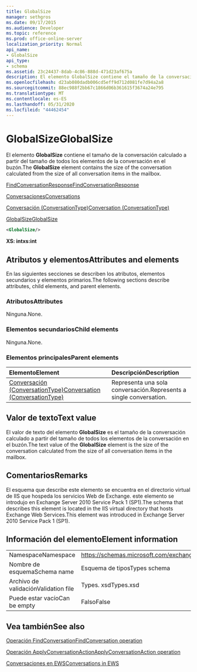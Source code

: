 ```yaml
---
title: GlobalSize
manager: sethgros
ms.date: 09/17/2015
ms.audience: Developer
ms.topic: reference
ms.prod: office-online-server
localization_priority: Normal
api_name:
- GlobalSize
api_type:
- schema
ms.assetid: 23c24437-8dab-4c86-888d-471d23af675a
description: El elemento GlobalSize contiene el tamaño de la conversación calculado a partir del tamaño de todos los elementos de la conversación en el buzón.
ms.openlocfilehash: d23ab080dadb006cd5eff9d712d081fe7d94a2a8
ms.sourcegitcommit: 88ec988f2bb67c1866d06b361615f3674a24e795
ms.translationtype: MT
ms.contentlocale: es-ES
ms.lasthandoff: 05/31/2020
ms.locfileid: "44462454"
---
```

# <a name="globalsize"></a><span data-ttu-id="8378f-103">GlobalSize</span><span class="sxs-lookup"><span data-stu-id="8378f-103">GlobalSize</span></span>

<span data-ttu-id="8378f-104">El elemento **GlobalSize** contiene el tamaño de la conversación calculado a partir del tamaño de todos los elementos de la conversación en el buzón.</span><span class="sxs-lookup"><span data-stu-id="8378f-104">The **GlobalSize** element contains the size of the conversation calculated from the size of all conversation items in the mailbox.</span></span> 
  
[<span data-ttu-id="8378f-105">FindConversationResponse</span><span class="sxs-lookup"><span data-stu-id="8378f-105">FindConversationResponse</span></span>](findconversationresponse.md)
  
[<span data-ttu-id="8378f-106">Conversaciones</span><span class="sxs-lookup"><span data-stu-id="8378f-106">Conversations</span></span>](conversations-ex15websvcsotherref.md)
  
[<span data-ttu-id="8378f-107">Conversación (ConversationType)</span><span class="sxs-lookup"><span data-stu-id="8378f-107">Conversation (ConversationType)</span></span>](conversation-conversationtype.md)
  
[<span data-ttu-id="8378f-108">GlobalSize</span><span class="sxs-lookup"><span data-stu-id="8378f-108">GlobalSize</span></span>](globalsize.md)
  
```XML
<GlobalSize/>
```

 <span data-ttu-id="8378f-109">**XS: int**</span><span class="sxs-lookup"><span data-stu-id="8378f-109">**xs:int**</span></span>
## <a name="attributes-and-elements"></a><span data-ttu-id="8378f-110">Atributos y elementos</span><span class="sxs-lookup"><span data-stu-id="8378f-110">Attributes and elements</span></span>

<span data-ttu-id="8378f-111">En las siguientes secciones se describen los atributos, elementos secundarios y elementos primarios.</span><span class="sxs-lookup"><span data-stu-id="8378f-111">The following sections describe attributes, child elements, and parent elements.</span></span>
  
### <a name="attributes"></a><span data-ttu-id="8378f-112">Atributos</span><span class="sxs-lookup"><span data-stu-id="8378f-112">Attributes</span></span>

<span data-ttu-id="8378f-113">Ninguna.</span><span class="sxs-lookup"><span data-stu-id="8378f-113">None.</span></span>
  
### <a name="child-elements"></a><span data-ttu-id="8378f-114">Elementos secundarios</span><span class="sxs-lookup"><span data-stu-id="8378f-114">Child elements</span></span>

<span data-ttu-id="8378f-115">Ninguna.</span><span class="sxs-lookup"><span data-stu-id="8378f-115">None.</span></span>
  
### <a name="parent-elements"></a><span data-ttu-id="8378f-116">Elementos principales</span><span class="sxs-lookup"><span data-stu-id="8378f-116">Parent elements</span></span>

|<span data-ttu-id="8378f-117">**Elemento**</span><span class="sxs-lookup"><span data-stu-id="8378f-117">**Element**</span></span>|<span data-ttu-id="8378f-118">**Descripción**</span><span class="sxs-lookup"><span data-stu-id="8378f-118">**Description**</span></span>|
|:-----|:-----|
|[<span data-ttu-id="8378f-119">Conversación (ConversationType)</span><span class="sxs-lookup"><span data-stu-id="8378f-119">Conversation (ConversationType)</span></span>](conversation-conversationtype.md) <br/> |<span data-ttu-id="8378f-120">Representa una sola conversación.</span><span class="sxs-lookup"><span data-stu-id="8378f-120">Represents a single conversation.</span></span>  <br/> |
   
## <a name="text-value"></a><span data-ttu-id="8378f-121">Valor de texto</span><span class="sxs-lookup"><span data-stu-id="8378f-121">Text value</span></span>

<span data-ttu-id="8378f-122">El valor de texto del elemento **GlobalSize** es el tamaño de la conversación calculado a partir del tamaño de todos los elementos de la conversación en el buzón.</span><span class="sxs-lookup"><span data-stu-id="8378f-122">The text value of the **GlobalSize** element is the size of the conversation calculated from the size of all conversation items in the mailbox.</span></span> 
  
## <a name="remarks"></a><span data-ttu-id="8378f-123">Comentarios</span><span class="sxs-lookup"><span data-stu-id="8378f-123">Remarks</span></span>

<span data-ttu-id="8378f-124">El esquema que describe este elemento se encuentra en el directorio virtual de IIS que hospeda los servicios Web de Exchange. este elemento se introdujo en Exchange Server 2010 Service Pack 1 (SP1).</span><span class="sxs-lookup"><span data-stu-id="8378f-124">The schema that describes this element is located in the IIS virtual directory that hosts Exchange Web Services.This element was introduced in Exchange Server 2010 Service Pack 1 (SP1).</span></span>
  
## <a name="element-information"></a><span data-ttu-id="8378f-125">Información del elemento</span><span class="sxs-lookup"><span data-stu-id="8378f-125">Element information</span></span>

|||
|:-----|:-----|
|<span data-ttu-id="8378f-126">Namespace</span><span class="sxs-lookup"><span data-stu-id="8378f-126">Namespace</span></span>  <br/> |https://schemas.microsoft.com/exchange/services/2006/types  <br/> |
|<span data-ttu-id="8378f-127">Nombre de esquema</span><span class="sxs-lookup"><span data-stu-id="8378f-127">Schema name</span></span>  <br/> |<span data-ttu-id="8378f-128">Esquema de tipos</span><span class="sxs-lookup"><span data-stu-id="8378f-128">Types schema</span></span>  <br/> |
|<span data-ttu-id="8378f-129">Archivo de validación</span><span class="sxs-lookup"><span data-stu-id="8378f-129">Validation file</span></span>  <br/> |<span data-ttu-id="8378f-130">Types. xsd</span><span class="sxs-lookup"><span data-stu-id="8378f-130">Types.xsd</span></span>  <br/> |
|<span data-ttu-id="8378f-131">Puede estar vacío</span><span class="sxs-lookup"><span data-stu-id="8378f-131">Can be empty</span></span>  <br/> |<span data-ttu-id="8378f-132">Falso</span><span class="sxs-lookup"><span data-stu-id="8378f-132">False</span></span>  <br/> |
   
## <a name="see-also"></a><span data-ttu-id="8378f-133">Vea también</span><span class="sxs-lookup"><span data-stu-id="8378f-133">See also</span></span>



[<span data-ttu-id="8378f-134">Operación FindConversation</span><span class="sxs-lookup"><span data-stu-id="8378f-134">FindConversation operation</span></span>](findconversation-operation.md)
  
[<span data-ttu-id="8378f-135">Operación ApplyConversationAction</span><span class="sxs-lookup"><span data-stu-id="8378f-135">ApplyConversationAction operation</span></span>](applyconversationaction-operation.md)


[<span data-ttu-id="8378f-136">Conversaciones en EWS</span><span class="sxs-lookup"><span data-stu-id="8378f-136">Conversations in EWS</span></span>](https://msdn.microsoft.com/library/91e64629-db6c-4c94-9dcb-d386232e8467%28Office.15%29.aspx)

